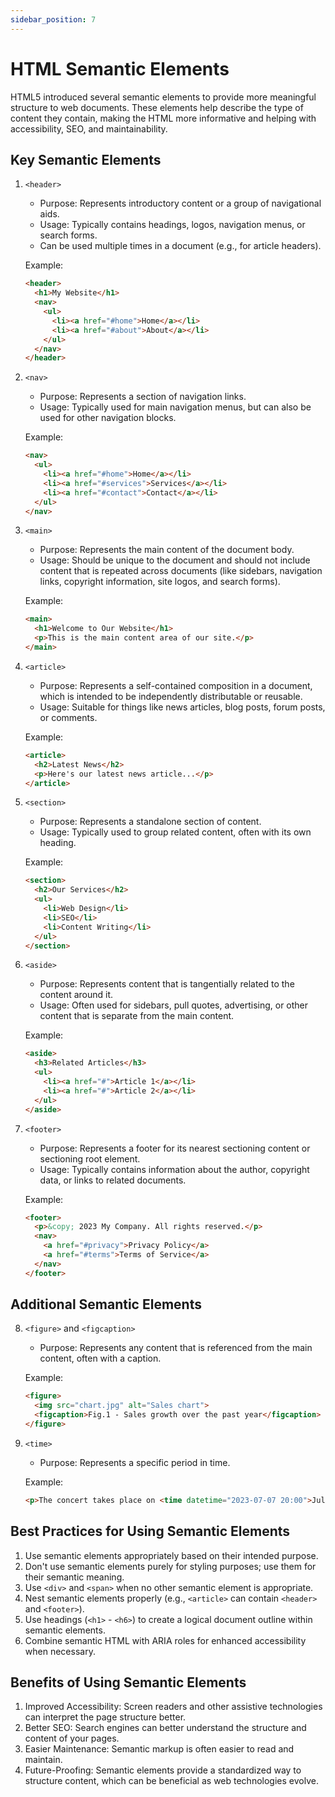 ```yaml
---
sidebar_position: 7
---
```


# HTML Semantic Elements

HTML5 introduced several semantic elements to provide more meaningful structure to web documents. These elements help describe the type of content they contain, making the HTML more informative and helping with accessibility, SEO, and maintainability.

## Key Semantic Elements

1. `<header>`
    - Purpose: Represents introductory content or a group of navigational aids.
    - Usage: Typically contains headings, logos, navigation menus, or search forms.
    - Can be used multiple times in a document (e.g., for article headers).

   Example:
   ```html
   <header>
     <h1>My Website</h1>
     <nav>
       <ul>
         <li><a href="#home">Home</a></li>
         <li><a href="#about">About</a></li>
       </ul>
     </nav>
   </header>
   ```

2. `<nav>`
    - Purpose: Represents a section of navigation links.
    - Usage: Typically used for main navigation menus, but can also be used for other navigation blocks.

   Example:
   ```html
   <nav>
     <ul>
       <li><a href="#home">Home</a></li>
       <li><a href="#services">Services</a></li>
       <li><a href="#contact">Contact</a></li>
     </ul>
   </nav>
   ```

3. `<main>`
    - Purpose: Represents the main content of the document body.
    - Usage: Should be unique to the document and should not include content that is repeated across documents (like sidebars, navigation links, copyright information, site logos, and search forms).

   Example:
   ```html
   <main>
     <h1>Welcome to Our Website</h1>
     <p>This is the main content area of our site.</p>
   </main>
   ```

4. `<article>`
    - Purpose: Represents a self-contained composition in a document, which is intended to be independently distributable or reusable.
    - Usage: Suitable for things like news articles, blog posts, forum posts, or comments.

   Example:
   ```html
   <article>
     <h2>Latest News</h2>
     <p>Here's our latest news article...</p>
   </article>
   ```

5. `<section>`
    - Purpose: Represents a standalone section of content.
    - Usage: Typically used to group related content, often with its own heading.

   Example:
   ```html
   <section>
     <h2>Our Services</h2>
     <ul>
       <li>Web Design</li>
       <li>SEO</li>
       <li>Content Writing</li>
     </ul>
   </section>
   ```

6. `<aside>`
    - Purpose: Represents content that is tangentially related to the content around it.
    - Usage: Often used for sidebars, pull quotes, advertising, or other content that is separate from the main content.

   Example:
   ```html
   <aside>
     <h3>Related Articles</h3>
     <ul>
       <li><a href="#">Article 1</a></li>
       <li><a href="#">Article 2</a></li>
     </ul>
   </aside>
   ```

7. `<footer>`
    - Purpose: Represents a footer for its nearest sectioning content or sectioning root element.
    - Usage: Typically contains information about the author, copyright data, or links to related documents.

   Example:
   ```html
   <footer>
     <p>&copy; 2023 My Company. All rights reserved.</p>
     <nav>
       <a href="#privacy">Privacy Policy</a>
       <a href="#terms">Terms of Service</a>
     </nav>
   </footer>
   ```

## Additional Semantic Elements

8. `<figure>` and `<figcaption>`
    - Purpose: Represents any content that is referenced from the main content, often with a caption.

   Example:
   ```html
   <figure>
     <img src="chart.jpg" alt="Sales chart">
     <figcaption>Fig.1 - Sales growth over the past year</figcaption>
   </figure>
   ```

9. `<time>`
    - Purpose: Represents a specific period in time.

   Example:
   ```html
   <p>The concert takes place on <time datetime="2023-07-07 20:00">July 7 at 8:00pm</time>.</p>
   ```

## Best Practices for Using Semantic Elements

1. Use semantic elements appropriately based on their intended purpose.
2. Don't use semantic elements purely for styling purposes; use them for their semantic meaning.
3. Use `<div>` and `<span>` when no other semantic element is appropriate.
4. Nest semantic elements properly (e.g., `<article>` can contain `<header>` and `<footer>`).
5. Use headings (`<h1>` - `<h6>`) to create a logical document outline within semantic elements.
6. Combine semantic HTML with ARIA roles for enhanced accessibility when necessary.

## Benefits of Using Semantic Elements

1. Improved Accessibility: Screen readers and other assistive technologies can interpret the page structure better.
2. Better SEO: Search engines can better understand the structure and content of your pages.
3. Easier Maintenance: Semantic markup is often easier to read and maintain.
4. Future-Proofing: Semantic elements provide a standardized way to structure content, which can be beneficial as web technologies evolve.
